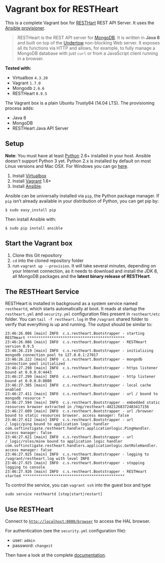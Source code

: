 # Vagrant box for RESTHeart #

This is a complete Vagrant box for [RESTHart](http://restheart.org) REST API Server. It uses the [Ansible provisioner](https://docs.vagrantup.com/v2/provisioning/ansible.html).

> RESTHeart is the REST API server for [MongoDB](https://www.mongodb.org). It is written in **Java 8** and built on top of the [Undertow](http://undertow.io) non-blocking Web server. It exposes all its functions via HTTP and allows, for example, to fully manage a MongoDB database with just `curl` or from a JavaScript client running in a browser. 

**Tested with:**

 * Virtualbox `4.3.20`
 * Vagrant `1.7.0`
 * Mongodb `2.6.6`
 * RESTHeart `0.9.5`

The Vagrant box is a plain Ubuntu Trusty64 (14.04 LTS). The provisioning process adds:

 * Java 8
 * MongoDB
 * RESTHeart Java API Server

## Setup ##

**Note**: You must have at least [Python](https://www.python.org/downloads/) 2.6+ installed in your host. Ansible doesn't support Python 3 yet. Python 2.x is installed by default on most Linux versions and Mac OSX. For Windows you can go [here](https://www.python.org/downloads/release/python-279/).

 1. Install [Virtualbox](https://www.virtualbox.org/wiki/Downloads)
 1. Install [Vagrant](https://www.vagrantup.com/downloads.html) 1.6+
 1. Install [Ansible](http://docs.ansible.com/intro_installation.html).

Ansible can be universally installed via `pip`, the Python package manager. If `pip` isn’t already available in your distribution of Python, you can get pip by:

    $ sudo easy_install pip

Then install Ansible with:

    $ sudo pip install ansible


## Start the Vagrant box ##

 1. Clone this Git repository
 1. `cd` into the cloned repository folder
 1. run `vagrant up --provision`. It will take several minutes, depending on your Internet connection, as it needs to download and install the JDK 8, all MongoDB packages and the **latest binary release of RESTHeart**.

 ## The RESTHeart Service ##

RESTHeart is installed in background as a system service named `restheartd`, which starts automatically at boot. It reads at startup the `restheart.yml` and `security.yml` configuration files present in `restheart/etc` folder. You can `tail -f restheart.log` in the `/vagrant` shared folder to verify that everything is up and running. The output should be similar to:

    23:46:26.086 [main] INFO  c.s.restheart.Bootstrapper - starting RESTHeart ********************************************
    23:46:26.086 [main] INFO  c.s.restheart.Bootstrapper - RESTHeart version 0.9.5
    23:46:26.219 [main] INFO  c.s.restheart.Bootstrapper - initializing mongodb connection pool to 127.0.0.1:27017 
    23:46:26.222 [main] INFO  c.s.restheart.Bootstrapper - mongodb connection pool initialized
    23:46:27.298 [main] INFO  c.s.restheart.Bootstrapper - https listener bound at 0.0.0.0:4443
    23:46:27.299 [main] INFO  c.s.restheart.Bootstrapper - http listener bound at 0.0.0.0:8080
    23:46:27.305 [main] INFO  c.s.restheart.Bootstrapper - local cache enabled
    23:46:27.411 [main] INFO  c.s.restheart.Bootstrapper - url / bound to mongodb resource *
    23:46:27.594 [main] INFO  c.s.restheart.Bootstrapper - embedded static resources browser extracted in /tmp/restheart-4821268372483417156
    23:46:27.609 [main] INFO  c.s.restheart.Bootstrapper - url /browser bound to static resources browser. access manager: false
    23:46:27.612 [main] INFO  c.s.restheart.Bootstrapper - url /_logic/ping bound to application logic handler com.softinstigate.restheart.handlers.applicationlogic.PingHandler. access manager: false
    23:46:27.621 [main] INFO  c.s.restheart.Bootstrapper - url /_logic/roles/mine bound to application logic handler com.softinstigate.restheart.handlers.applicationlogic.GetRoleHandler. access manager: false
    23:46:27.925 [main] INFO  c.s.restheart.Bootstrapper - logging to /vagrant/restheart.log with level INFO
    23:46:27.925 [main] INFO  c.s.restheart.Bootstrapper - stopping logging to console 
    23:46:27.926 [main] INFO  c.s.restheart.Bootstrapper - RESTHeart started **********************************************

To control the service, you can `vagrant ssh` into the guest box and type

    sudo service restheartd [stop|start|restart]

## Use RESTHeart ##

Connect to [`http://localhost:8080/browser`](http://localhost:8080/browser) to access the HAL browser. 

For authentication (see the `security.yml` configuration file):

 * user: `admin`
 * password: `changeit`

Then have a look at the complete [documentation](http://restheart.org/docs/overview.html).
